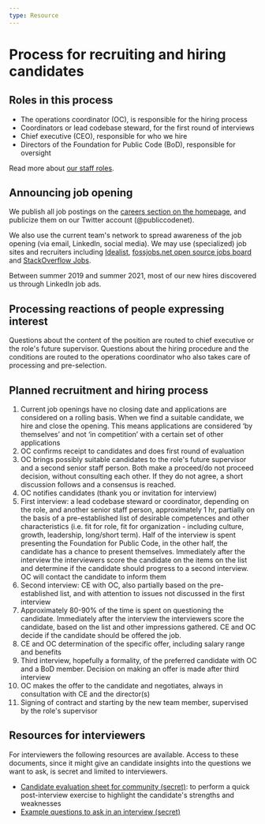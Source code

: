 ```yaml
---
type: Resource
---
```


# Process for recruiting and hiring candidates

## Roles in this process

* The operations coordinator (OC), is responsible for the hiring process
* Coordinators or lead codebase steward, for the first round of interviews
* Chief executive (CEO), responsible for who we hire
* Directors of the Foundation for Public Code (BoD), responsible for oversight

Read more about [our staff roles](../../organization/staff).

## Announcing job opening

We publish all job postings on the [careers section on the homepage](https://publiccode.net/careers), and publicize them on our Twitter account (@publiccodenet).

We also use the current team's network to spread awareness of the job opening (via email, LinkedIn, social media). We may use (specialized) job sites and recruiters including [Idealist](https://www.idealist.org/), [fossjobs.net open source jobs board](https://www.fossjobs.net/) and [StackOverflow Jobs](https://stackoverflow.com/jobs).

Between summer 2019 and summer 2021, most of our new hires discovered us through LinkedIn job ads.

## Processing reactions of people expressing interest

Questions about the content of the position are routed to chief executive or the role's future supervisor. Questions about the hiring procedure and the conditions are routed to the operations coordinator who also takes care of processing and pre-selection.

## Planned recruitment and hiring process

1. Current job openings have no closing date and applications are considered on a rolling basis. When we find a suitable candidate, we hire and close the opening. This means applications are considered ‘by themselves’ and not ‘in competition’ with a certain set of other applications
2. OC confirms receipt to candidates and does first round of evaluation
3. OC brings possibly suitable candidates to the role's future supervisor and a second senior staff person. Both make a proceed/do not proceed decision, without consulting each other. If they do not agree, a short discussion follows and a consensus is reached.
4. OC notifies candidates (thank you or invitation for interview)
5. First interview: a lead codebase steward or coordinator, depending on the role, and another senior staff person, approximately 1 hr, partially on the basis of a pre-established list of desirable competences and other characteristics (i.e. fit for role, fit for organization - including culture, growth, leadership, long/short term). Half of the interview is spent presenting the Foundation for Public Code, in the other half, the candidate has a chance to present themselves. Immediately after the interview the interviewers score the candidate on the items on the list and determine if the candidate should progress to a second interview. OC will contact the candidate to inform them
6. Second interview: CE with OC, also partially based on the pre-established list, and with attention to issues not discussed in the first interview
7. Approximately 80-90% of the time is spent on questioning the candidate. Immediately after the interview the interviewers score the candidate, based on the list and other impressions gathered. CE and OC decide if the candidate should be offered the job.
8. CE and OC determination of the specific offer, including salary range and benefits
9. Third interview, hopefully a formality, of the preferred candidate with OC and a BoD member. Decision on making an offer is made after third interview
10. OC makes the offer to the candidate and negotiates, always in consultation with CE and the director(s)
11. Signing of contract and starting by the new team member, supervised by the role's supervisor

## Resources for interviewers

For interviewers the following resources are available. Access to these documents, since it might give an candidate insights into the questions we want to ask, is secret and limited to interviewers.

* [Candidate evaluation sheet for community (secret)](https://docs.google.com/spreadsheets/d/1khdHvzk241xmkiih_4fTLj9QVdTIiK8TelBrg9QX_3k/edit#gid=0): to perform a quick post-interview exercise to highlight the candidate's strengths and weaknesses
* [Example questions to ask in an interview (secret)](https://docs.google.com/document/d/10J9i2komx8HnlPqQAMyby97ambdoU1VdHQccUO5WKYI/edit?usp=sharing)
